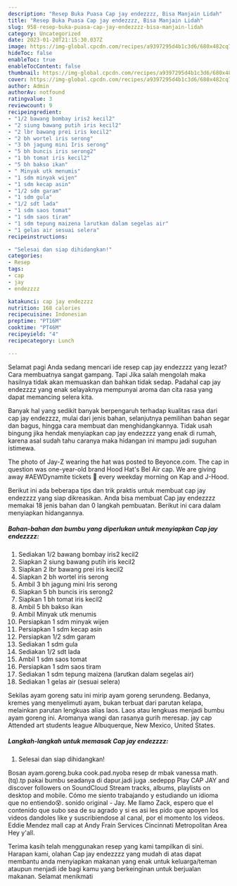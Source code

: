```yaml
---
description: "Resep Buka Puasa Cap jay endezzzz, Bisa Manjain Lidah"
title: "Resep Buka Puasa Cap jay endezzzz, Bisa Manjain Lidah"
slug: 958-resep-buka-puasa-cap-jay-endezzzz-bisa-manjain-lidah
category: Uncategorized
date: 2023-01-20T21:15:30.037Z
image: https://img-global.cpcdn.com/recipes/a9397295d4b1c3d6/680x482cq70/cap-jay-endezzzz-foto-resep-utama.jpg
hideToc: false
enableToc: true
enableTocContent: false
thumbnail: https://img-global.cpcdn.com/recipes/a9397295d4b1c3d6/680x482cq70/cap-jay-endezzzz-foto-resep-utama.jpg
cover: https://img-global.cpcdn.com/recipes/a9397295d4b1c3d6/680x482cq70/cap-jay-endezzzz-foto-resep-utama.jpg
author: Admin
authorAv: notfound
ratingvalue: 3
reviewcount: 9
recipeingredient:
- "1/2 bawang bombay iris2 kecil2"
- "2 siung bawang putih iris kecil2"
- "2 lbr bawang prei iris kecil2"
- "2 bh wortel iris serong"
- "3 bh jagung mini Iris serong"
- "5 bh buncis iris serong2"
- "1 bh tomat iris kecil2"
- "5 bh bakso ikan"
- " Minyak utk menumis"
- "1 sdm minyak wijen"
- "1 sdm kecap asin"
- "1/2 sdm garam"
- "1 sdm gula"
- "1/2 sdt lada"
- "1 sdm saos tomat"
- "1 sdm saos tiram"
- "1 sdm tepung maizena larutkan dalam segelas air"
- "1 gelas air sesuai selera"
recipeinstructions:

- "Selesai dan siap dihidangkan!"
categories:
- Resep
tags:
- cap
- jay
- endezzzz

katakunci: cap jay endezzzz 
nutrition: 168 calories
recipecuisine: Indonesian
preptime: "PT16M"
cooktime: "PT46M"
recipeyield: "4"
recipecategory: Lunch

---
```



Selamat pagi Anda sedang mencari ide resep cap jay endezzzz yang lezat? Cara membuatnya sangat gampang. Tapi Jika salah mengolah maka hasilnya tidak akan memuaskan dan bahkan tidak sedap. Padahal cap jay endezzzz yang enak selayaknya mempunyai aroma dan cita rasa yang dapat memancing selera kita.


Banyak hal yang sedikit banyak berpengaruh terhadap kualitas rasa dari cap jay endezzzz, mulai dari jenis bahan, selanjutnya pemilihan bahan segar dan bagus, hingga cara membuat dan menghidangkannya. Tidak usah bingung jika hendak menyiapkan cap jay endezzzz yang enak di rumah, karena asal sudah tahu caranya maka hidangan ini mampu jadi suguhan istimewa.

The photo of Jay-Z wearing the hat was posted to Beyonce.com. The cap in question was one-year-old brand Hood Hat&#39;s Bel Air cap. We are giving away #AEWDynamite tickets 🎫 every weekday morning on Kap and J-Hood.


Berikut ini ada beberapa tips dan trik praktis untuk membuat cap jay endezzzz yang siap dikreasikan. Anda bisa membuat Cap jay endezzzz memakai 18 jenis bahan dan 0 langkah pembuatan. Berikut ini cara dalam menyiapkan hidangannya.

<!--inarticleads1-->

##### Bahan-bahan dan bumbu yang diperlukan untuk menyiapkan Cap jay endezzzz:

1. Sediakan 1/2 bawang bombay iris2 kecil2
1. Siapkan 2 siung bawang putih iris kecil2
1. Siapkan 2 lbr bawang prei iris kecil2
1. Siapkan 2 bh wortel iris serong
1. Ambil 3 bh jagung mini Iris serong
1. Siapkan 5 bh buncis iris serong2
1. Siapkan 1 bh tomat iris kecil2
1. Ambil 5 bh bakso ikan
1. Ambil  Minyak utk menumis
1. Persiapkan 1 sdm minyak wijen
1. Persiapkan 1 sdm kecap asin
1. Persiapkan 1/2 sdm garam
1. Sediakan 1 sdm gula
1. Sediakan 1/2 sdt lada
1. Ambil 1 sdm saos tomat
1. Persiapkan 1 sdm saos tiram
1. Sediakan 1 sdm tepung maizena (larutkan dalam segelas air)
1. Sediakan 1 gelas air (sesuai selera)


Sekilas ayam goreng satu ini mirip ayam goreng serundeng. Bedanya, kremes yang menyelimuti ayam, bukan terbuat dari parutan kelapa, melainkan parutan lengkuas alias laos. Laos atau lengkuas menjadi bumbu ayam goreng ini. Aromanya wangi dan rasanya gurih meresap. jay cap Attended art students league Albuquerque, New Mexico, United States. 

<!--inarticleads2-->

##### Langkah-langkah untuk memasak Cap jay endezzzz:


1. Selesai dan siap dihidangkan!

Bosan ayam.goreng.buka cook.pad.nyoba resep dr mbak vanessa math.(tq).tp pakai bumbu seadanya di dapur.jadi juga .sedeppp Play CAP JAY and discover followers on SoundCloud Stream tracks, albums, playlists on desktop and mobile. Cómo me siento trabajando y estudiando un idioma que no entiendo😵. sonido original - Jay. Me llamo Zack, espero que el contenido que subo sea de su agrado y si es asi les pido que apoyen los videos dandoles like y suscribiendose al canal, por el momento los videos. Eddie Mendez mall cap at Andy Frain Services Cincinnati Metropolitan Area Hey y&#39;all. 

Terima kasih telah menggunakan resep yang kami tampilkan di sini. Harapan kami, olahan Cap jay endezzzz yang mudah di atas dapat membantu anda menyiapkan makanan yang enak untuk keluarga/teman ataupun menjadi ide bagi kamu yang berkeinginan untuk berjualan makanan. Selamat menikmati
